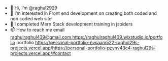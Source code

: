 - 👋 Hi, I’m @raghul2929
- 👀 I’m interested in Front end development on creating both coded and non coded web site
- 🌱 I completed  Mern Stack development training  in jspiders
- 📫 How to reach me email raghulraghul439@gmail.com,https://raghulraghul439.wixstudio.io/portfolio
portfolio
https://personal-portfolio-nvsaam522-raghul29s-projects.vercel.app/https://personal-portfolio-pzynv43c4-raghul29s-projects.vercel.app/#contact

<!---
raghul2929/raghul2929 is a ✨ special ✨ repository because its `README.md` (this file) appears on your GitHub profile.
You can click the Preview link to take a look at your changes.
--->
